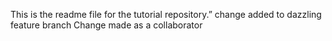 This is the readme file for the tutorial repository.”
change added to dazzling feature branch
Change made as a collaborator